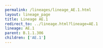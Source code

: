 ```yaml
---
permalink: /lineages/lineage_AE.1.html
layout: lineage_page
title: Lineage AE.1
redirect_to: ../lineage.html?lineage=AE.1
lineage: AE.1
parent: B.1.1.306
children: ['AE.1']
---
```

